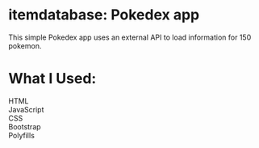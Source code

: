 # itemdatabase: Pokedex app

This simple Pokedex app uses an external API to load information for 150 pokemon.

# What I Used:
HTML <br>
JavaScript <br>
CSS <br>
Bootstrap <br>
Polyfills <br>
